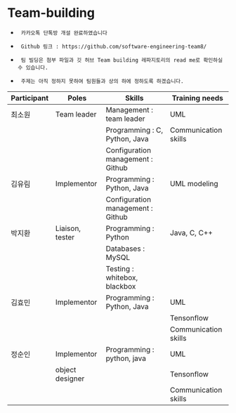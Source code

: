 # Team-building

-      카카오톡 단톡방 개설 완료하였습니다

-      Github 링크 : https://github.com/software-engineering-team8/

-      팀 빌딩은 첨부 파일과 깃 허브 Team building 레파지토리의 read me로 확인하실 수 있습니다.

-      주제는 아직 정하지 못하여 팀원들과 상의 하에 정하도록 하겠습니다.

|Participant|Poles|Skills|Training needs|
|-----------|-----|------|--------------|
|최소원|Team leader|Management : team leader|UML|
|||Programming : C, Python, Java|Communication skills|
|||Configuration management : Github|
|김유림|Implementor|Programming : Python, Java|UML modeling|
|||Configuration management : Github||
|박지환|Liaison, tester|Programming : Python|Java, C, C++|
|||Databases : MySQL||
|||Testing : whitebox, blackbox||
|김효민|Implementor|Programming : Python, Java|UML|
||||Tensonflow|
||||Communication skills|
|정순인|Implementor|Programming : python, java|UML|
||object designer||Tensonflow|
||||Communication skills|

